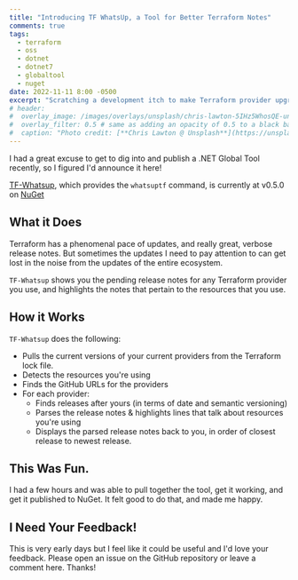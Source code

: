 ```yaml
---
title: "Introducing TF WhatsUp, a Tool for Better Terraform Notes"
comments: true
tags:
  - terraform
  - oss
  - dotnet
  - dotnet7
  - globaltool
  - nuget
date: 2022-11-11 8:00 -0500
excerpt: "Scratching a development itch to make Terraform provider upgrades easier."
# header:
#  overlay_image: /images/overlays/unsplash/chris-lawton-5IHz5WhosQE-unsplash.jpg
#  overlay_filter: 0.5 # same as adding an opacity of 0.5 to a black background
#  caption: "Photo credit: [**Chris Lawton @ Unsplash**](https://unsplash.com/@chrislawton?utm_source=unsplash&utm_medium=referral&utm_content=creditCopyText)"
---
```


I had a great excuse to get to dig into and publish a .NET Global Tool recently, so I figured I'd announce it here!

[TF-Whatsup](https://github.com/seankilleen/tf-whatsup), which provides the `whatsuptf` command, is currently at v0.5.0 on [NuGet](https://www.nuget.org/packages/TFWhatsUp.Console/#versions-body-tab)

## What it Does

Terraform has a phenomenal pace of updates, and really great, verbose release notes. But sometimes the updates I need to pay attention to can get lost in the noise from the updates of the entire ecosystem.

`TF-Whatsup` shows you the pending release notes for any Terraform provider you use, and highlights the notes that pertain to the resources that you use.

## How it Works

`TF-Whatsup` does the following:

* Pulls the current versions of your current providers from the Terraform lock file.
* Detects the resources you're using
* Finds the GitHub URLs for the providers
* For each provider:
  * Finds releases after yours (in terms of date and semantic versioning)
  * Parses the release notes & highlights lines that talk about resources you're using
  * Displays the parsed release notes back to you, in order of closest release to newest release.

## This Was Fun.

I had a few hours and was able to pull together the tool, get it working, and get it published to NuGet. It felt good to do that, and made me happy.

## I Need Your Feedback!

This is very early days but I feel like it could be useful and I'd love your feedback. Please open an issue on the GitHub repository or leave a comment here. Thanks!
